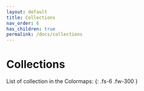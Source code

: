 ```yaml
---
layout: default
title: Collections
nav_order: 6
has_children: true
permalink: /docs/collections
---
```


# Collections

List of collection in the Colormaps:
{: .fs-6 .fw-300 }
